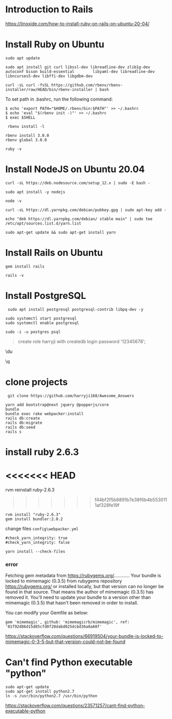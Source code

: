 # Introduction to Rails

https://linoxide.com/how-to-install-ruby-on-rails-on-ubuntu-20-04/

# Install Ruby on Ubuntu

```
sudo apt update
```
```
sudo apt install git curl libssl-dev libreadline-dev zlib1g-dev autoconf bison build-essential        libyaml-dev libreadline-dev libncurses5-dev libffi-dev libgdbm-dev
```

```
curl -sL curl -fsSL https://github.com/rbenv/rbenv-installer/raw/HEAD/bin/rbenv-installer | bash
```

To set path in .bashrc, run the following command:
```
$ echo 'export PATH="$HOME/.rbenv/bin:$PATH"' >> ~/.bashrc
$ echo 'eval "$(rbenv init -)"' >> ~/.bashrc
$ exec $SHELL
```

```
 rbenv install -l
```
```
rbenv install 3.0.0
rbenv global 3.0.0
```
```
ruby -v
```

# Install NodeJS on Ubuntu 20.04
```
curl -sL https://deb.nodesource.com/setup_12.x | sudo -E bash -
```

```
sudo apt install -y nodejs
```
```
node -v
```
```
curl -sL https://dl.yarnpkg.com/debian/pubkey.gpg | sudo apt-key add -
```
```
echo "deb https://dl.yarnpkg.com/debian/ stable main" | sudo tee /etc/apt/sources.list.d/yarn.list
```
```
sudo apt-get update && sudo apt-get install yarn
```

# Install Rails on Ubuntu

```
gem install rails
```

```
rails -v
```

# Install PostgreSQL

```
 sudo apt install postgresql postgresql-contrib libpq-dev -y
```
```
sudo systemctl start postgresql
sudo systemctl enable postgresql
```
```
sudo -i -u postgres psql
```

>create role harryji with createdb login password '12345678';


 \du

 \q

 # clone projects

``` 
 git clone https://github.com/harryji168/Awesome_Answers
 ```

```
yarn add bootstrap@next jquery @popperjs/core
bundle
bundle exec rake webpacker:install
rails db:create
rails db:migrate
rails db:seed
rails s 
```

# install ruby 2.6.3

<<<<<<< HEAD
=======
rvm reinstall ruby-2.6.3

>>>>>>> f44bf2f5b8891b7e38f6b4b5530111af328fe19f
```
rvm install "ruby-2.6.3"
gem install bundler:2.0.2
```

change files
`config\webpacker.yml`
```
#check_yarn_integrity: true
#check_yarn_integrity: false
```
```
yarn install --check-files
```

### error 
Fetching gem metadata from https://rubygems.org/............
Your bundle is locked to mimemagic (0.3.5) from rubygems repository https://rubygems.org/ or installed locally, but that version can no longer be found in that source. That means the author of mimemagic (0.3.5) has removed it.
You'll need to update your bundle to a version other than mimemagic (0.3.5) that hasn't been removed in order to install.

You can modify your Gemfile as below:
```
gem 'mimemagic', github: 'mimemagicrb/mimemagic', ref: '01f92d86d15d85cfd0f20dabd025dcbd36a8a60f'
```

https://stackoverflow.com/questions/66919504/your-bundle-is-locked-to-mimemagic-0-3-5-but-that-version-could-not-be-found


#  Can't find Python executable "python"
```
sudo apt-get update
sudo apt-get install python2.7    
ln -s /usr/bin/python2.7 /usr/bin/python 

```

https://stackoverflow.com/questions/23571257/cant-find-python-executable-python